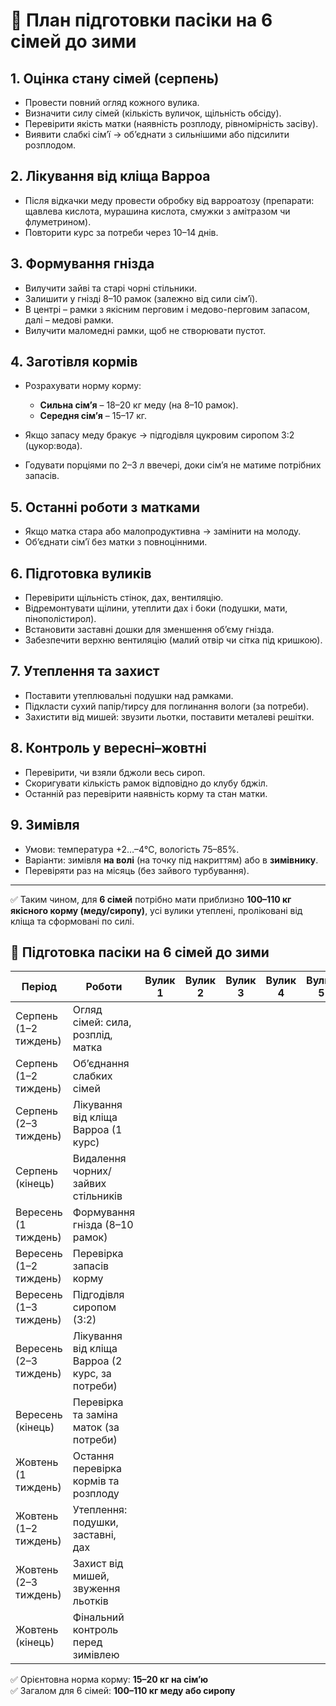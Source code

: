 # 🐝 План підготовки пасіки на 6 сімей до зими

## 1. Оцінка стану сімей (серпень)

* Провести повний огляд кожного вулика.
* Визначити силу сімей (кількість вуличок, щільність обсіду).
* Перевірити якість матки (наявність розплоду, рівномірність засіву).
* Виявити слабкі сім’ї → об’єднати з сильнішими або підсилити розплодом.

## 2. Лікування від кліща Варроа

* Після відкачки меду провести обробку від варроатозу (препарати: щавлева кислота, мурашина кислота, смужки з амітразом чи флуметрином).
* Повторити курс за потреби через 10–14 днів.

## 3. Формування гнізда

* Вилучити зайві та старі чорні стільники.
* Залишити у гнізді 8–10 рамок (залежно від сили сім’ї).
* В центрі – рамки з якісним перговим і медово-перговим запасом, далі – медові рамки.
* Вилучити маломедні рамки, щоб не створювати пустот.

## 4. Заготівля кормів

* Розрахувати норму корму:

  * **Сильна сім’я** – 18–20 кг меду (на 8–10 рамок).
  * **Середня сім’я** – 15–17 кг.
* Якщо запасу меду бракує → підгодівля цукровим сиропом 3:2 (цукор:вода).
* Годувати порціями по 2–3 л ввечері, доки сім’я не матиме потрібних запасів.

## 5. Останні роботи з матками

* Якщо матка стара або малопродуктивна → замінити на молоду.
* Об’єднати сім’ї без матки з повноцінними.

## 6. Підготовка вуликів

* Перевірити щільність стінок, дах, вентиляцію.
* Відремонтувати щілини, утеплити дах і боки (подушки, мати, пінополістирол).
* Встановити заставні дошки для зменшення об’єму гнізда.
* Забезпечити верхню вентиляцію (малий отвір чи сітка під кришкою).

## 7. Утеплення та захист

* Поставити утеплювальні подушки над рамками.
* Підкласти сухий папір/тирсу для поглинання вологи (за потреби).
* Захистити від мишей: звузити льотки, поставити металеві решітки.

## 8. Контроль у вересні–жовтні

* Перевірити, чи взяли бджоли весь сироп.
* Скоригувати кількість рамок відповідно до клубу бджіл.
* Останній раз перевірити наявність корму та стан матки.

## 9. Зимівля

* Умови: температура +2…–4°C, вологість 75–85%.
* Варіанти: зимівля **на волі** (на точку під накриттям) або в **зимівнику**.
* Перевіряти раз на місяць (без зайвого турбування).

---

✅ Таким чином, для **6 сімей** потрібно мати приблизно **100–110 кг якісного корму (меду/сиропу)**, усі вулики утеплені, проліковані від кліща та сформовані по силі.

## 🐝 Підготовка пасіки на 6 сімей до зими

| Період | Роботи | Вулик 1 | Вулик 2 | Вулик 3 | Вулик 4 | Вулик 5 | Вулик 6 |
|--------|--------|---------|---------|---------|---------|---------|---------|
| Серпень (1–2 тиждень) | Огляд сімей: сила, розплід, матка | | | | | | |
| Серпень (1–2 тиждень) | Об’єднання слабких сімей | | | | | | |
| Серпень (2–3 тиждень) | Лікування від кліща Варроа (1 курс) | | | | | | |
| Серпень (кінець) | Видалення чорних/зайвих стільників | | | | | | |
| Вересень (1 тиждень) | Формування гнізда (8–10 рамок) | | | | | | |
| Вересень (1–2 тиждень) | Перевірка запасів корму | | | | | | |
| Вересень (1–3 тиждень) | Підгодівля сиропом (3:2) | | | | | | |
| Вересень (2–3 тиждень) | Лікування від кліща Варроа (2 курс, за потреби) | | | | | | |
| Вересень (кінець) | Перевірка та заміна маток (за потреби) | | | | | | |
| Жовтень (1 тиждень) | Остання перевірка кормів та розплоду | | | | | | |
| Жовтень (1–2 тиждень) | Утеплення: подушки, заставні, дах | | | | | | |
| Жовтень (2–3 тиждень) | Захист від мишей, звуження льотків | | | | | | |
| Жовтень (кінець) | Фінальний контроль перед зимівлею | | | | | | |

✅ Орієнтовна норма корму: **15–20 кг на сім’ю**  
✅ Загалом для 6 сімей: **100–110 кг меду або сиропу**
